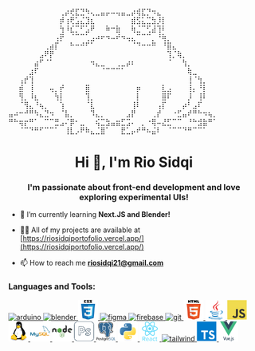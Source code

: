 ⠀⠀⠀⠀⠀⠀⠀⠀⠀⠀⢀⡴⢞⣏⣙⠳⢄⣀⣤⡤⠤⢤⣤⣀⡴⢾⣏⡙⠲⣄⠀⠀⠀⠀⠀⠀⠀⠀⠀⠀⠀
⠀⠀⠀⠀⠀⠀⠀⠀⠀⠀⡾⢰⢟⣡⣌⣹⣆⠀⠀⠀⠀⠀⠀⠀⣾⣫⣅⣉⣳⡸⡇⠀⠀⠀⠀⠀⠀⠀⠀⠀⠀
⠀⠀⠀⠀⠀⠀⠀⠀⠀⠀⢳⠸⣎⡉⠋⣡⠟⠀⠀⠷⠒⣷⠀⠀⢷⣈⠉⢋⣼⢹⠇⠀⠀⠀⠀⠀⠀⠀⠀⠀⠀
⠀⠀⠀⠀⠀⠀⠀⠀⠀⢠⡟⠀⠈⠉⠉⢁⣠⠴⠖⠲⠤⠞⠲⢤⣄⠉⠉⠉⡀⠘⢷⡀⠀⠀⠀⠀⠀⠀⠀⠀⠀
⠀⠀⠀⠀⠀⠀⠀⢀⣴⡏⠀⠀⠓⠒⠚⠋⠁⠀⠀⠀⠀⠀⠀⠀⠈⠙⠒⠒⠛⠀⠘⣿⣄⠀⠀⠀⠀⠀⠀⠀⠀
⠀⠀⠀⠀⠀⠀⣠⠟⡟⠀⠀⠀⠀⠀⠀⠀⠀⠀⠀⠀⠀⠀⠀⠀⠀⠀⠀⠀⠀⠀⠀⢹⡈⢷⡀⠀⠀⠀⠀⠀⠀
⠀⠀⠀⠀⠀⣴⠋⠈⠁⠀⠀⠀⠀⠀⠀⠀⠲⣄⣀⠀⠀⢀⣀⡴⠆⠀⠀⠀⠀⠀⠀⠈⠀⠀⢳⡀⠀⠀⠀⠀⠀
⠀⠀⠀⠀⣰⠏⠀⠀⠀⠀⠀⠀⠀⠀⠀⠀⠀⠀⠈⠉⠉⠉⠁⠀⠀⠀⠀⠀⠀⠀⠀⠀⠀⠀⠀⢷⣀⠀⠀⠀⠀
⠀⠀⢠⡞⢹⠀⠀⠀⠀⠀⠀⠀⠀⠀⠀⠀⠀⠀⠀⠀⠀⠀⠀⠀⠀⠀⠀⠀⠀⠀⠀⠀⠀⠀⠀⢸⠈⢳⡀⠀⠀
⠀⠀⣾⠀⢸⠀⠀⠀⢤⡀⡞⠀⠀⠀⠀⣿⠀⠀⠀⠀⠀⠀⠀⠀⠀⡶⠀⠀⠀⠀⣇⣠⠀⠀⠀⢸⡄⠘⡇⠀⠀
⠀⠀⢻⡀⠸⣆⠀⠀⠀⢳⡇⠀⠀⠀⠀⢹⡀⠀⠀⠀⠀⠀⠀⠀⠀⡇⠀⠀⠀⠀⣿⠏⠀⠀⠀⡸⠀⢸⠇⠀⠀
⠀⠀⠈⢻⣄⠘⢦⡀⠀⠀⢱⠀⠀⠀⠀⠈⣇⠀⠀⠀⠀⠀⠀⠀⢸⠇⠀⠀⠀⢠⡏⠀⠀⠀⡴⠃⣠⠏⠀⠀⠀
⣤⠴⠒⠚⠛⠳⣄⣙⠲⠀⠈⣧⡀⠀⠀⠀⠹⣄⡀⠀⠀⠀⠀⣠⡟⠀⠀⠀⢀⡞⠀⠀⠐⣋⣤⠞⠛⠓⠲⢦⡀
⠛⠓⢶⡖⠛⠁⠀⠉⠉⣛⣠⠌⡿⠂⣀⠀⠀⢮⣉⣳⣤⣶⣋⣩⠄⠀⡀⠐⢿⠤⣜⣋⠉⠉⠀⠘⠓⣺⣷⠛⠁
⠀⠀⠈⠉⠙⠛⠋⠉⠉⠁⠀⢸⣇⡠⠟⠷⣄⣈⣿⠁⠀⠀⣟⣁⡤⠞⠛⠦⣬⠇⠀⠈⠉⠉⠙⠛⠉⠉⠁


<h1 align="center">Hi 👋, I'm Rio Sidqi</h1>
<h3 align="center">I'm passionate about front-end development and love exploring experimental UIs!</h3>

- 🌱 I’m currently learning **Next.JS and Blender!**

- 👨‍💻 All of my projects are available at [https://riosidqiportofolio.vercel.app/](https://riosidqiportofolio.vercel.app/)

- 📫 How to reach me **riosidqi21@gmail.com**


<h3 align="left">Languages and Tools:</h3>
<p align="left"> <a href="https://www.arduino.cc/" target="_blank" rel="noreferrer"> <img src="https://cdn.worldvectorlogo.com/logos/arduino-1.svg" alt="arduino" width="40" height="40"/> </a> <a href="https://www.blender.org/" target="_blank" rel="noreferrer"> <img src="https://download.blender.org/branding/community/blender_community_badge_white.svg" alt="blender" width="40" height="40"/> </a> <a href="https://www.w3schools.com/css/" target="_blank" rel="noreferrer"> <img src="https://raw.githubusercontent.com/devicons/devicon/master/icons/css3/css3-original-wordmark.svg" alt="css3" width="40" height="40"/> </a> <a href="https://www.figma.com/" target="_blank" rel="noreferrer"> <img src="https://www.vectorlogo.zone/logos/figma/figma-icon.svg" alt="figma" width="40" height="40"/> </a> <a href="https://firebase.google.com/" target="_blank" rel="noreferrer"> <img src="https://www.vectorlogo.zone/logos/firebase/firebase-icon.svg" alt="firebase" width="40" height="40"/> </a> <a href="https://git-scm.com/" target="_blank" rel="noreferrer"> <img src="https://www.vectorlogo.zone/logos/git-scm/git-scm-icon.svg" alt="git" width="40" height="40"/> </a> <a href="https://www.w3.org/html/" target="_blank" rel="noreferrer"> <img src="https://raw.githubusercontent.com/devicons/devicon/master/icons/html5/html5-original-wordmark.svg" alt="html5" width="40" height="40"/> </a> <a href="https://www.java.com" target="_blank" rel="noreferrer"> <img src="https://raw.githubusercontent.com/devicons/devicon/master/icons/java/java-original.svg" alt="java" width="40" height="40"/> </a> <a href="https://developer.mozilla.org/en-US/docs/Web/JavaScript" target="_blank" rel="noreferrer"> <img src="https://raw.githubusercontent.com/devicons/devicon/master/icons/javascript/javascript-original.svg" alt="javascript" width="40" height="40"/> </a> <a href="https://www.linux.org/" target="_blank" rel="noreferrer"> <img src="https://raw.githubusercontent.com/devicons/devicon/master/icons/linux/linux-original.svg" alt="linux" width="40" height="40"/> </a> <a href="https://www.mysql.com/" target="_blank" rel="noreferrer"> <img src="https://raw.githubusercontent.com/devicons/devicon/master/icons/mysql/mysql-original-wordmark.svg" alt="mysql" width="40" height="40"/> </a> <a href="https://nodejs.org" target="_blank" rel="noreferrer"> <img src="https://raw.githubusercontent.com/devicons/devicon/master/icons/nodejs/nodejs-original-wordmark.svg" alt="nodejs" width="40" height="40"/> </a> <a href="https://www.photoshop.com/en" target="_blank" rel="noreferrer"> <img src="https://raw.githubusercontent.com/devicons/devicon/master/icons/photoshop/photoshop-line.svg" alt="photoshop" width="40" height="40"/> </a> <a href="https://www.postgresql.org" target="_blank" rel="noreferrer"> <img src="https://raw.githubusercontent.com/devicons/devicon/master/icons/postgresql/postgresql-original-wordmark.svg" alt="postgresql" width="40" height="40"/> </a> <a href="https://www.python.org" target="_blank" rel="noreferrer"> <img src="https://raw.githubusercontent.com/devicons/devicon/master/icons/python/python-original.svg" alt="python" width="40" height="40"/> </a> <a href="https://reactjs.org/" target="_blank" rel="noreferrer"> <img src="https://raw.githubusercontent.com/devicons/devicon/master/icons/react/react-original-wordmark.svg" alt="react" width="40" height="40"/> </a> <a href="https://tailwindcss.com/" target="_blank" rel="noreferrer"> <img src="https://www.vectorlogo.zone/logos/tailwindcss/tailwindcss-icon.svg" alt="tailwind" width="40" height="40"/> </a> <a href="https://www.typescriptlang.org/" target="_blank" rel="noreferrer"> <img src="https://raw.githubusercontent.com/devicons/devicon/master/icons/typescript/typescript-original.svg" alt="typescript" width="40" height="40"/> </a> <a href="https://vuejs.org/" target="_blank" rel="noreferrer"> <img src="https://raw.githubusercontent.com/devicons/devicon/master/icons/vuejs/vuejs-original-wordmark.svg" alt="vuejs" width="40" height="40"/> </a> </p>
